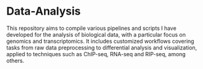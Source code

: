 # Data-Analysis
This repository aims to compile various pipelines and scripts I have developed for the analysis of biological data, with a particular focus on genomics and transcriptomics. It includes customized workflows covering tasks from raw data preprocessing to differential analysis and visualization, applied to techniques such as ChIP-seq, RNA-seq and RIP-seq, among others.
